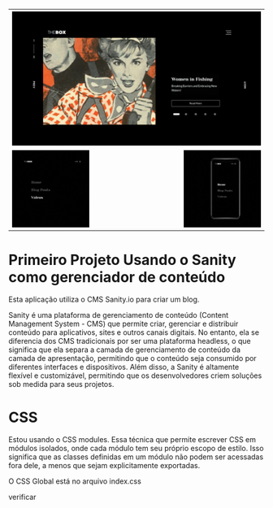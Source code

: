 <table>
  <tr>
    <th colspan="3">
      <img src="./img/01.png" alt="Descrição da imagem">
    </th>
  </tr>
  <tr>
    <td width="33%">
      <img src="./img/02.gif" alt="Descrição da imagem">
    </td>
    <td width="34%">
      <!-- <img src="./img/03.png" alt="Descrição da imagem"> -->
      <source src="./img/03.mp4" type="video/mp4">
    </td>
    <td width="33%">
      <img src="./img/gif4.gif" alt="Descrição da imagem">
    </td>
  </tr>
</table>



<h1>Primeiro Projeto Usando o Sanity como gerenciador de conteúdo</h1>

<p>Esta aplicação utiliza o CMS Sanity.io para criar um blog.<p>

<p>Sanity é uma plataforma de gerenciamento de conteúdo (Content Management System - CMS) que permite criar, gerenciar e distribuir conteúdo para aplicativos, sites e outros canais digitais. No entanto, ela se diferencia dos CMS tradicionais por ser uma plataforma headless, o que significa que ela separa a camada de gerenciamento de conteúdo da camada de apresentação, permitindo que o conteúdo seja consumido por diferentes interfaces e dispositivos. Além disso, a Sanity é altamente flexível e customizável, permitindo que os desenvolvedores criem soluções sob medida para seus projetos.</p>

<h1>CSS</h1>

<p>Estou usando o CSS modules. Essa técnica que permite escrever CSS em módulos isolados, onde cada módulo tem seu próprio escopo de estilo. Isso significa que as classes definidas em um módulo não podem ser acessadas fora dele, a menos que sejam explicitamente exportadas.</p>

<p> O CSS Global está no arquivo index.css</p>

verificar


